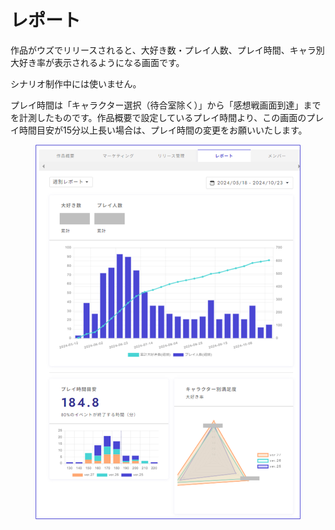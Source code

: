 # レポート

作品がウズでリリースされると、大好き数・プレイ人数、プレイ時間、キャラ別大好き率が表示されるようになる画面です。

シナリオ制作中には使いません。



プレイ時間は「キャラクター選択（待合室除く）」から「感想戦画面到達」までを計測したものです。作品概要で設定しているプレイ時間より、この画面のプレイ時間目安が15分以上長い場合は、プレイ時間の変更をお願いいたします。

<figure><img src="../.gitbook/assets/image (149).png" alt=""><figcaption></figcaption></figure>
